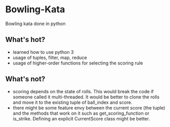 # Bowling-Kata

Bowling kata done in python

## What's hot?

* learned how to use python 3
* usage of tuples, filter, map, reduce
* usage of higher-order functions for selecting the scoring rule

## What's not?

* scoring depends on the state of rolls. This would
  break the code if someone called it multi-threaded.
  It would be better to clone the rolls and move it to
  the existing tuple of ball_index and score.
* there might be some feature envy between the current score
  (the tuple) and the methods
  that work on it such as get_scoring_function or is_strike.
  Defining an explicit CurrentScore class might be better.
